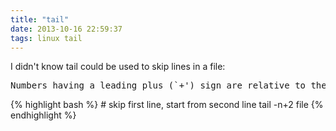 ```yaml
---
title: "tail"
date: 2013-10-16 22:59:37
tags: linux tail
---
```


<p>
I didn't know tail could be used to skip lines in a file:
</p>

<pre>
Numbers having a leading plus (`+') sign are relative to the beginning of the input
</pre>

<p>
{% highlight bash %}
# skip first line, start from second line
tail -n+2 file
{% endhighlight %}
</p>
